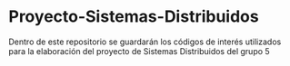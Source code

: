 # Proyecto-Sistemas-Distribuidos
Dentro de este repositorio se guardarán los códigos de interés utilizados para la elaboración del proyecto de Sistemas Distribuidos del grupo 5
